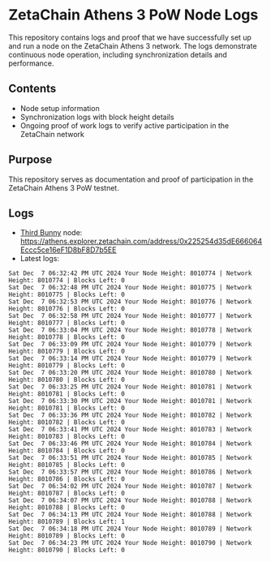 # ZetaChain Athens 3 PoW Node Logs
This repository contains logs and proof that we have successfully set up and run a node on the ZetaChain Athens 3 network. The logs demonstrate continuous node operation, including synchronization details and performance.

## Contents
- Node setup information
- Synchronization logs with block height details
- Ongoing proof of work logs to verify active participation in the ZetaChain network

## Purpose
This repository serves as documentation and proof of participation in the ZetaChain Athens 3 PoW testnet.

## Logs

- [Third Bunny](https://thirdbunny.xyz/) node: https://athens.explorer.zetachain.com/address/0x225254d35dE666064Eccc5ce16eF1D8bF8D7b5EE
- Latest logs:
```
Sat Dec  7 06:32:42 PM UTC 2024 Your Node Height: 8010774 | Network Height: 8010774 | Blocks Left: 0
Sat Dec  7 06:32:48 PM UTC 2024 Your Node Height: 8010775 | Network Height: 8010775 | Blocks Left: 0
Sat Dec  7 06:32:53 PM UTC 2024 Your Node Height: 8010776 | Network Height: 8010776 | Blocks Left: 0
Sat Dec  7 06:32:58 PM UTC 2024 Your Node Height: 8010777 | Network Height: 8010777 | Blocks Left: 0
Sat Dec  7 06:33:04 PM UTC 2024 Your Node Height: 8010778 | Network Height: 8010778 | Blocks Left: 0
Sat Dec  7 06:33:09 PM UTC 2024 Your Node Height: 8010779 | Network Height: 8010779 | Blocks Left: 0
Sat Dec  7 06:33:14 PM UTC 2024 Your Node Height: 8010779 | Network Height: 8010779 | Blocks Left: 0
Sat Dec  7 06:33:20 PM UTC 2024 Your Node Height: 8010780 | Network Height: 8010780 | Blocks Left: 0
Sat Dec  7 06:33:25 PM UTC 2024 Your Node Height: 8010781 | Network Height: 8010781 | Blocks Left: 0
Sat Dec  7 06:33:30 PM UTC 2024 Your Node Height: 8010781 | Network Height: 8010781 | Blocks Left: 0
Sat Dec  7 06:33:36 PM UTC 2024 Your Node Height: 8010782 | Network Height: 8010782 | Blocks Left: 0
Sat Dec  7 06:33:41 PM UTC 2024 Your Node Height: 8010783 | Network Height: 8010783 | Blocks Left: 0
Sat Dec  7 06:33:46 PM UTC 2024 Your Node Height: 8010784 | Network Height: 8010784 | Blocks Left: 0
Sat Dec  7 06:33:51 PM UTC 2024 Your Node Height: 8010785 | Network Height: 8010785 | Blocks Left: 0
Sat Dec  7 06:33:57 PM UTC 2024 Your Node Height: 8010786 | Network Height: 8010786 | Blocks Left: 0
Sat Dec  7 06:34:02 PM UTC 2024 Your Node Height: 8010787 | Network Height: 8010787 | Blocks Left: 0
Sat Dec  7 06:34:07 PM UTC 2024 Your Node Height: 8010788 | Network Height: 8010788 | Blocks Left: 0
Sat Dec  7 06:34:13 PM UTC 2024 Your Node Height: 8010788 | Network Height: 8010789 | Blocks Left: 1
Sat Dec  7 06:34:18 PM UTC 2024 Your Node Height: 8010789 | Network Height: 8010789 | Blocks Left: 0
Sat Dec  7 06:34:23 PM UTC 2024 Your Node Height: 8010790 | Network Height: 8010790 | Blocks Left: 0
```

